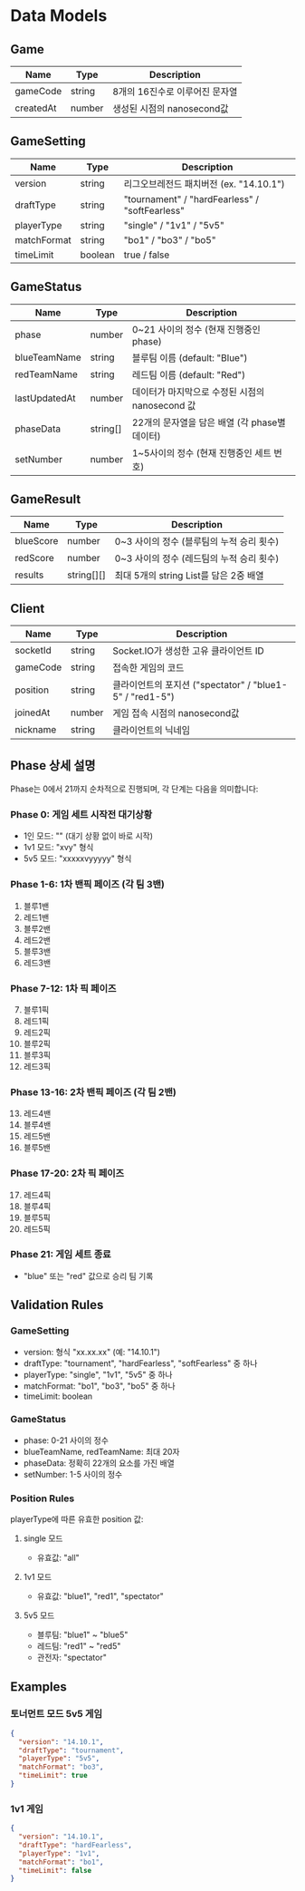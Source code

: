 # Data Models

## Game

| Name      | Type   | Description                    |
| --------- | ------ | ------------------------------ |
| gameCode  | string | 8개의 16진수로 이루어진 문자열 |
| createdAt | number | 생성된 시점의 nanosecond값     |

## GameSetting

| Name        | Type    | Description                                    |
| ----------- | ------- | ---------------------------------------------- |
| version     | string  | 리그오브레전드 패치버전 (ex. "14.10.1")        |
| draftType   | string  | "tournament" / "hardFearless" / "softFearless" |
| playerType  | string  | "single" / "1v1" / "5v5"                       |
| matchFormat | string  | "bo1" / "bo3" / "bo5"                          |
| timeLimit   | boolean | true / false                                   |

## GameStatus

| Name          | Type     | Description                                     |
| ------------- | -------- | ----------------------------------------------- |
| phase         | number   | 0~21 사이의 정수 (현재 진행중인 phase)          |
| blueTeamName  | string   | 블루팀 이름 (default: "Blue")                   |
| redTeamName   | string   | 레드팀 이름 (default: "Red")                    |
| lastUpdatedAt | number   | 데이터가 마지막으로 수정된 시점의 nanosecond 값 |
| phaseData     | string[] | 22개의 문자열을 담은 배열 (각 phase별 데이터)   |
| setNumber     | number   | 1~5사이의 정수 (현재 진행중인 세트 번호)        |

## GameResult

| Name      | Type       | Description                               |
| --------- | ---------- | ----------------------------------------- |
| blueScore | number     | 0~3 사이의 정수 (블루팀의 누적 승리 횟수) |
| redScore  | number     | 0~3 사이의 정수 (레드팀의 누적 승리 횟수) |
| results   | string[][] | 최대 5개의 string List를 담은 2중 배열    |

## Client

| Name     | Type   | Description                                              |
| -------- | ------ | -------------------------------------------------------- |
| socketId | string | Socket.IO가 생성한 고유 클라이언트 ID                    |
| gameCode | string | 접속한 게임의 코드                                       |
| position | string | 클라이언트의 포지션 ("spectator" / "blue1-5" / "red1-5") |
| joinedAt | number | 게임 접속 시점의 nanosecond값                            |
| nickname | string | 클라이언트의 닉네임                                      |

## Phase 상세 설명

Phase는 0에서 21까지 순차적으로 진행되며, 각 단계는 다음을 의미합니다:

### Phase 0: 게임 세트 시작전 대기상황

- 1인 모드: "" (대기 상황 없이 바로 시작)
- 1v1 모드: "xvy" 형식
- 5v5 모드: "xxxxxvyyyyy" 형식

### Phase 1-6: 1차 밴픽 페이즈 (각 팀 3밴)

1. 블루1밴
2. 레드1밴
3. 블루2밴
4. 레드2밴
5. 블루3밴
6. 레드3밴

### Phase 7-12: 1차 픽 페이즈

7. 블루1픽
8. 레드1픽
9. 레드2픽
10. 블루2픽
11. 블루3픽
12. 레드3픽

### Phase 13-16: 2차 밴픽 페이즈 (각 팀 2밴)

13. 레드4밴
14. 블루4밴
15. 레드5밴
16. 블루5밴

### Phase 17-20: 2차 픽 페이즈

17. 레드4픽
18. 블루4픽
19. 블루5픽
20. 레드5픽

### Phase 21: 게임 세트 종료

- "blue" 또는 "red" 값으로 승리 팀 기록

## Validation Rules

### GameSetting

- version: 형식 "xx.xx.xx" (예: "14.10.1")
- draftType: "tournament", "hardFearless", "softFearless" 중 하나
- playerType: "single", "1v1", "5v5" 중 하나
- matchFormat: "bo1", "bo3", "bo5" 중 하나
- timeLimit: boolean

### GameStatus

- phase: 0-21 사이의 정수
- blueTeamName, redTeamName: 최대 20자
- phaseData: 정확히 22개의 요소를 가진 배열
- setNumber: 1-5 사이의 정수

### Position Rules

playerType에 따른 유효한 position 값:

1. single 모드

   - 유효값: "all"

2. 1v1 모드

   - 유효값: "blue1", "red1", "spectator"

3. 5v5 모드
   - 블루팀: "blue1" ~ "blue5"
   - 레드팀: "red1" ~ "red5"
   - 관전자: "spectator"

## Examples

### 토너먼트 모드 5v5 게임

```json
{
  "version": "14.10.1",
  "draftType": "tournament",
  "playerType": "5v5",
  "matchFormat": "bo3",
  "timeLimit": true
}
```

### 1v1 게임

```json
{
  "version": "14.10.1",
  "draftType": "hardFearless",
  "playerType": "1v1",
  "matchFormat": "bo1",
  "timeLimit": false
}
```
